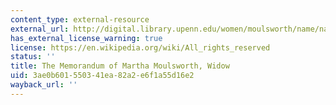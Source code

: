 ```yaml
---
content_type: external-resource
external_url: http://digital.library.upenn.edu/women/moulsworth/name/name.html
has_external_license_warning: true
license: https://en.wikipedia.org/wiki/All_rights_reserved
status: ''
title: The Memorandum of Martha Moulsworth, Widow
uid: 3ae0b601-5503-41ea-82a2-e6f1a55d16e2
wayback_url: ''
---
```

